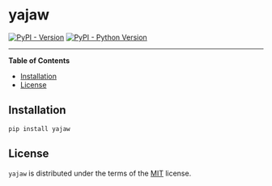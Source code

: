 # yajaw

[![PyPI - Version](https://img.shields.io/pypi/v/yajaw.svg)](https://pypi.org/project/yajaw)
[![PyPI - Python Version](https://img.shields.io/pypi/pyversions/yajaw.svg)](https://pypi.org/project/yajaw)

-----

**Table of Contents**

- [Installation](#installation)
- [License](#license)

## Installation

```console
pip install yajaw
```

## License

`yajaw` is distributed under the terms of the [MIT](https://spdx.org/licenses/MIT.html) license.
